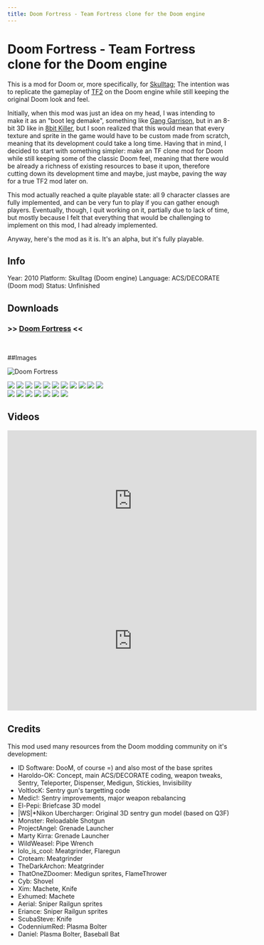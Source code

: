 ```yaml
---
title: Doom Fortress - Team Fortress clone for the Doom engine
---
```


# Doom Fortress - Team Fortress clone for the Doom engine

This is a mod for Doom or, more specifically, for [Skulltag]; The intention was to replicate the gameplay of [TF2] on the Doom engine while still keeping the original Doom look and feel.

Initially, when this mod was just an idea on my head, I was intending to make it as an "boot leg demake", something like [Gang Garrison], but in an 8-bit 3D like in [8bit Killer], but I soon realized that this would mean that every texture and sprite in the game would have to be custom made from scratch, meaning that its development could take a long time. Having that in mind, I decided to start with something simpler: make an TF clone mod for Doom while still keeping some of the classic Doom feel, meaning that there would be already a richness of existing resources to base it upon, therefore cutting down its development time and maybe, just maybe, paving the way for a true TF2 mod later on. 

This mod actually reached a quite playable state: all 9 character classes are fully implemented, and can be very fun to play if you can gather enough players. Eventually, though, I quit working on it, partially due to lack of time, but mostly because I felt that everything that would be challenging to implement on this mod, I had already implemented.

Anyway, here's the mod as it is. It's an alpha, but it's fully playable.

## Info
Year: 2010
Platform: Skulltag (Doom engine)
Language: ACS/DECORATE (Doom mod)
Status: Unfinished

## Downloads
### >> [Doom Fortress](/downloads/doomfortress.alpha.r112.zip "Download Doom Fortress") <<
<br>

##Images

![Doom Fortress](/doom-fortress-skulltag-mod/DF-Logo.png)

<div class="ContentFlow">
	<div class="flow">
		<img class="item" src="/doom-fortress-skulltag-mod/CMD0A1.png" />
		<img class="item" src="/doom-fortress-skulltag-mod/COMMA1.png" />
		<img class="item" src="/doom-fortress-skulltag-mod/COWBA1.png" />
		<img class="item" src="/doom-fortress-skulltag-mod/D64GA1.png" />
		<img class="item" src="/doom-fortress-skulltag-mod/DEMOA1.png" />
		<img class="item" src="/doom-fortress-skulltag-mod/GO99A1.png" />
		<img class="item" src="/doom-fortress-skulltag-mod/GUNRA1.png" />
		<img class="item" src="/doom-fortress-skulltag-mod/MEDCA1.png" />
		<img class="item" src="/doom-fortress-skulltag-mod/SYNAA1.png" />	
		<img class="item" src="/doom-fortress-skulltag-mod/Sentry2.png" />
		<img class="item" src="/doom-fortress-skulltag-mod/Sentry3.png" />
	</div>
</div>

<div class="ContentFlow">
	<div class="flow">
		<img class="item" src="/doom-fortress-skulltag-mod/Screenshot_Doom_20100322_200048.png" />
		<img class="item" src="/doom-fortress-skulltag-mod/Screenshot_Doom_20100322_200103.png" />
		<img class="item" src="/doom-fortress-skulltag-mod/Screenshot_Doom_20100327_001559.png" />
		<img class="item" src="/doom-fortress-skulltag-mod/Screenshot_Doom_20100327_001608.png" />
		<img class="item" src="/doom-fortress-skulltag-mod/Screenshot_Doom_20100404_182254.png" />
		<img class="item" src="/doom-fortress-skulltag-mod/Screenshot_Doom_20100404_182256.png" />
		<img class="item" src="/doom-fortress-skulltag-mod/Screenshot_Doom_20100404_182528.png" />
	</div>
</div>

## Videos

<iframe width="560" height="315" src="http://www.youtube.com/embed/h5DQVS2sSmI" frameborder="0"> </iframe>
<iframe width="560" height="315" src="http://www.youtube.com/embed/EguSCAzoBcE" frameborder="0"> </iframe>

## Credits

This mod used many resources from the Doom modding community on it's development:

* ID Software: DooM, of course =) and also most of the base sprites
* Haroldo-OK: Concept, main ACS/DECORATE coding, weapon tweaks, Sentry, Teleporter, Dispenser, Medigun, Stickies, Invisibility
* VoltlocK: Sentry gun's targetting code
* Medic!: Sentry improvements, major weapon rebalancing
* El-Pepi: Briefcase 3D model
* |WS|*Nikon Ubercharger: Original 3D sentry gun model (based on Q3F)
* Monster: Reloadable Shotgun
* ProjectAngel: Grenade Launcher
* Marty Kirra: Grenade Launcher
* WildWeasel: Pipe Wrench
* lolo_is_cool: Meatgrinder, Flaregun
* Croteam: Meatgrinder
* TheDarkArchon: Meatgrinder
* ThatOneZDoomer: Medigun sprites, FlameThrower
* Cyb: Shovel
* Xim: Machete, Knife
* Exhumed: Machete
* Aerial: Sniper Railgun sprites
* Eriance: Sniper Railgun sprites
* ScubaSteve: Knife
* CodenniumRed: Plasma Bolter
* Daniel: Plasma Bolter, Baseball Bat


[Skulltag]: http://www.skulltag.com/
[Gang Garrison]: http://ganggarrison.com/
[8bit Killer]: http://www.locomalito.com/8bit_killer.php
[TF2]: http://www.teamfortress.com/